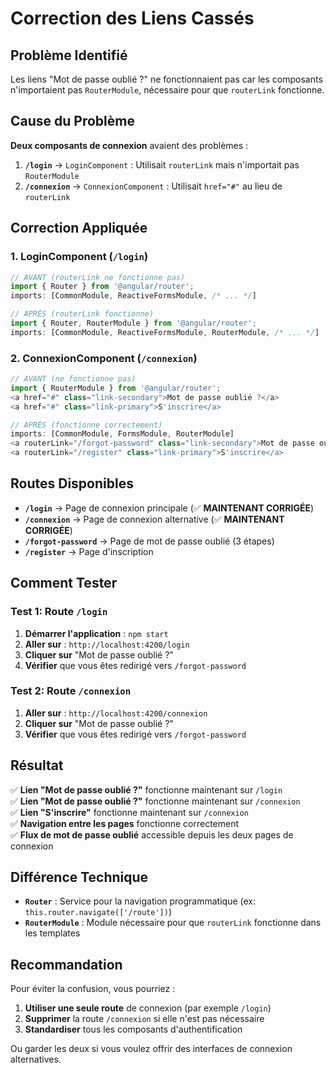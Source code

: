 # Correction des Liens Cassés

## Problème Identifié

Les liens "Mot de passe oublié ?" ne fonctionnaient pas car les composants n'importaient pas `RouterModule`, nécessaire pour que `routerLink` fonctionne.

## Cause du Problème

**Deux composants de connexion** avaient des problèmes :

1. **`/login`** → `LoginComponent` : Utilisait `routerLink` mais n'importait pas `RouterModule`
2. **`/connexion`** → `ConnexionComponent` : Utilisait `href="#"` au lieu de `routerLink`

## Correction Appliquée

### 1. LoginComponent (`/login`)
```typescript
// AVANT (routerLink ne fonctionne pas)
import { Router } from '@angular/router';
imports: [CommonModule, ReactiveFormsModule, /* ... */]

// APRÈS (routerLink fonctionne)
import { Router, RouterModule } from '@angular/router';
imports: [CommonModule, ReactiveFormsModule, RouterModule, /* ... */]
```

### 2. ConnexionComponent (`/connexion`)
```typescript
// AVANT (ne fonctionne pas)
import { RouterModule } from '@angular/router';
<a href="#" class="link-secondary">Mot de passe oublié ?</a>
<a href="#" class="link-primary">S'inscrire</a>

// APRÈS (fonctionne correctement)
imports: [CommonModule, FormsModule, RouterModule]
<a routerLink="/forgot-password" class="link-secondary">Mot de passe oublié ?</a>
<a routerLink="/register" class="link-primary">S'inscrire</a>
```

## Routes Disponibles

- **`/login`** → Page de connexion principale (✅ **MAINTENANT CORRIGÉE**)
- **`/connexion`** → Page de connexion alternative (✅ **MAINTENANT CORRIGÉE**)
- **`/forgot-password`** → Page de mot de passe oublié (3 étapes)
- **`/register`** → Page d'inscription

## Comment Tester

### Test 1: Route `/login`
1. **Démarrer l'application** : `npm start`
2. **Aller sur** : `http://localhost:4200/login`
3. **Cliquer sur** "Mot de passe oublié ?"
4. **Vérifier** que vous êtes redirigé vers `/forgot-password`

### Test 2: Route `/connexion`
1. **Aller sur** : `http://localhost:4200/connexion`
2. **Cliquer sur** "Mot de passe oublié ?"
3. **Vérifier** que vous êtes redirigé vers `/forgot-password`

## Résultat

✅ **Lien "Mot de passe oublié ?"** fonctionne maintenant sur `/login`  
✅ **Lien "Mot de passe oublié ?"** fonctionne maintenant sur `/connexion`  
✅ **Lien "S'inscrire"** fonctionne maintenant sur `/connexion`  
✅ **Navigation entre les pages** fonctionne correctement  
✅ **Flux de mot de passe oublié** accessible depuis les deux pages de connexion  

## Différence Technique

- **`Router`** : Service pour la navigation programmatique (ex: `this.router.navigate(['/route'])`)
- **`RouterModule`** : Module nécessaire pour que `routerLink` fonctionne dans les templates

## Recommandation

Pour éviter la confusion, vous pourriez :
1. **Utiliser une seule route** de connexion (par exemple `/login`)
2. **Supprimer** la route `/connexion` si elle n'est pas nécessaire
3. **Standardiser** tous les composants d'authentification

Ou garder les deux si vous voulez offrir des interfaces de connexion alternatives.
